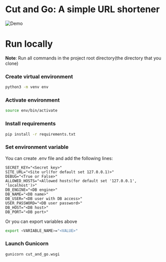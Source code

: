 # Cut and Go: A simple URL shortener

![Demo](https://raw.githubusercontent.com/codegleb/cut_and_go/master/assets/demo.gif)

# Run locally

**Note**: Run all commands in the project root directory(the directory that you clone)

### Create virtual environment

```bash
python3 -m venv env
```

### Activate environment

```bash
source env/bin/activate
```

### Install requirements

```bash
pip install -r requirements.txt
```

### Set environment variable 

You can create .env file and add the following lines:

```
SECRET_KEY="<Secret key>"
SITE_URL="<Site url(for default set 127.0.0.1)>"
DEBUG="<True or False>"
ALLOWED_HOSTS="<Allowed hosts(for default set '127.0.0.1', 'localhost')>"
DB_ENGINE="<DB engine>"
DB_NAME="<DB name>"
DB_USER="<DB user with DB access>"
USER_PASSWORD="<DB user password>"
DB_HOST="<DB host>"
DB_PORT="<DB port>"
```

Or you can export variables above

```bash
export <VARIABLE_NAME>="<VALUE>"
```
 
### Launch Gunicorn

```bash
gunicorn cut_and_go.wsgi
```
